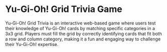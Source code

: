 # Yu-Gi-Oh! Grid Trivia Game

Yu-Gi-Oh! Grid Trivia is an interactive web-based game where users test their knowledge of Yu-Gi-Oh! cards by matching specific categories in a 3x3 grid. Players must fill the grid by correctly identifying cards that fit both a row and column category, making it a fun and engaging way to challenge their Yu-Gi-Oh! expertise.
